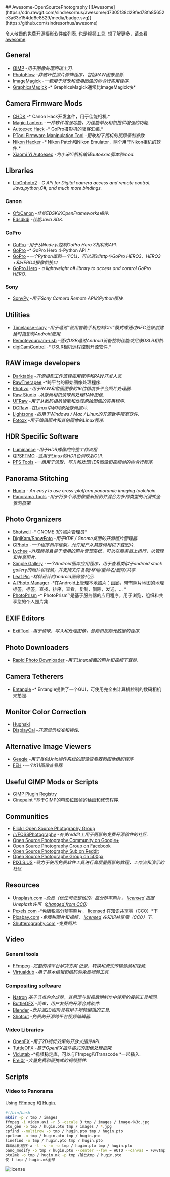 <div class="github-widget" data-repo="ibaaj/awesome-OpenSourcePhotography"></div>
<script async src="https://pagead2.googlesyndication.com/pagead/js/adsbygoogle.js"></script><ins class="adsbygoogle" style="display:block" data-ad-client="ca-pub-6890694312814945" data-ad-slot="5473692530" data-ad-format="auto"  data-full-width-responsive="true"></ins>
## Awesome-OpenSourcePhotography
[![Awesome](https://cdn.rawgit.com/sindresorhus/awesome/d7305f38d29fed78fa85652e3a63e154dd8e8829/media/badge.svg)](https://github.com/sindresorhus/awesome)

令人敬畏的免费开源摄影软件库列表. 也是视频工具. 想了解更多，请查看 [awesome](https://github.com/sindresorhus/awesome).



## General

- [GIMP](http://www.gimp.org/) -*用于图像处理的瑞士刀.*
- [PhotoFlow](https://github.com/aferrero2707/PhotoFlow) -*非破坏性照片修饰程序，包括RAW图像显影.*
- [ImageMagick](http://www.imagemagick.org/) -*一套用于修改和使用图像的命令行实用程序.*
- [GraphicsMagick](http://www.graphicsmagick.org/) -* GraphicsMagick通常比ImageMagick快*

## Camera Firmware Mods 

- [CHDK](http://chdk.wikia.com/wiki/CHDK) -* Canon Hack开发套件，用于佳能相机.* 
- [Magic Lantern](http://magiclantern.fm/) -*一种软件增强功能，为佳能单反相机提供增强的功能.*
- [Autoexec Hack](https://github.com/KonradIT/autoexechack) -* GoPro摄影机的骇客汇编.*
- [PTool Firmware Manipulation Tool](http://www.gh1-hack.info/) -*更改松下相机的视频录制参数.*
- [Nikon Hacker](https://nikonhacker.com/wiki/Main_Page) -* Nikon Patch和Nikon Emulator，两个用于Nikon相机的软件.*
- [Xiaomi Yi Autoexec](https://github.com/PJanisio/Xiaomi_Yi_autoexec) -*为小米Yi相机编译autoexec脚本和mod.*

## Libraries

- [LibGphoto2](https://github.com/gphoto/libgphoto2) - *C APi for Digital camera access and remote control. Java,python,C#, and much more bindings.*

### Canon

- [OfxCanon](https://github.com/roxlu/ofxCanon) -*佳能EDSK的OpenFrameworks插件.*
- [Edsdk4j](https://github.com/kritzikratzi/edsdk4j) -*佳能Java SDK.*

### GoPro
- [GoPro](https://github.com/kschzt/gopro) -*用于从Node.js控制GoPro Hero 3相机的API.*
- [GoPro](https://github.com/DenisCarriere/gopro) -* GoPro Hero 4-Python API.*
- [GoPro](https://github.com/joshvillbrandt/goprohero) -*一个Python库和一个CLI，可以通过http与GoPro HERO3，HERO3 +和HERO4摄像机接口.*
- [GoPro.Hero](https://github.com/r1pper/GoPro.Hero) - *a lightweight c# library to access and control GoPro HERO.*

### Sony

- [SonyPy](https://github.com/storborg/sonypy) -*用于Sony Camera Remote API的Python模块.*

## Utilities

- [Timelapse-sony](https://github.com/ThibaudM/timelapse-sony) -*用于通过“使用智能手机控制Ctrl”模式或通过NFC连接创建延时摄影的Android应用.*
- [Remoteyourcam-usb](https://github.com/crazymaik/remoteyourcam-usb) -*通过USB通过Android设备控制佳能或尼康DSLR相机.*
- [digiCamControl](https://github.com/dukus/digiCamControl) -* DSLR相机远程控制开源软件.*


## RAW image developers

- [Darktable](http://www.darktable.org/) -*开源摄影工作流程应用程序和RAW开发人员.*
- [RawTherapee](http://rawtherapee.com/) -*跨平台的原始图像处理程序.
- [Photivo](http://photivo.org/photivo/start?redirect=1) -*用于RAW和位图图像的16位精度多平台照片处理器.*
- [Raw Studio](https://github.com/rawstudio/rawstudio) -*从数码相机读取和处理RAW图像.*
- [UFRaw](http://ufraw.sourceforge.net/) -*用于从数码相机读取和处理原始图像的实用程序.*
- [DCRaw](http://www.cybercom.net/~dcoffin/dcraw/) -*在Linux中解码原始数码照片.*
- [Lightzone](http://lightzoneproject.org/) -*适用于Windows / Mac / Linux的开源数字暗室软件.*
- [Fotoxx](http://www.kornelix.com/fotoxx.html) -*用于编辑照片和其他图像的Linux程序.*

## HDR Specific Software
- [Luminance](https://github.com/LuminanceHDR/LuminanceHDR) -*用于HDR成像的完整工作流程*
- [QPSFTMO](http://theplaceofdeadroads.blogspot.com/2006/07/qpfstmo-hdr-tone-mapping-gui-for-linux_04.html) -*适用于Linux的HDR色调映射GUI.*
- [PFS Tools](http://pfstools.sourceforge.net/) -*一组用于读取，写入和处理HDR图像和视频帧的命令行程序.*

## Panorama Stitching

- [Hugin](http://hugin.sourceforge.net/) - *An easy to use cross-platform panoramic imaging toolchain.*
- [Panorama Tools](http://www.panoramatools.com/) -*用于将多个源图像重新投影并混合为多种类型的沉浸式全景的框架.*

## Photo Organizers

- [Shotwell](http://yorba.org/shotwell/) -* GNOME 3的照片管理员*
- [DigiKam/ShowFoto](http://www.digikam.org/drupal/about?q=about/overview) -*用于KDE / Gnome桌面的开源照片管理器.*
- [GPhoto](http://www.gphoto.org/) -*一个程序和库框架，允许用户从其数码相机下载图片.*
- [Lychee](http://lychee.electerious.com/) -*外观精美且易于使用的照片管理系统，可以在服务器上运行，以管理和共享照片.*
- [Simple Gallery](https://github.com/SimpleMobileTools/Simple-Gallery/) -*一个Android图库应用程序，用于查看类似于android stock gallery的照片和视频，并支持文件复制/移动/重命名/删除/共享.*
- [Leaf Pic](https://github.com/HoraApps/LeafPic/) -*材料设计的android画廊替代品.*
- [A Photo Manager](https://github.com/k3b/APhotoManager/) -*在Android上管理本地照片：画廊，带有照片地图的地理标签，标签，查找，排序，查看，复制，删除，发送，... *
- [PhotoPrism](https://photoprism.org/) -* PhotoPrism™是基于服务器的应用程序，用于浏览，组织和共享您的个人照片集.
## EXIF Editors

- [ExifTool](http://owl.phy.queensu.ca/~phil/exiftool/) -*用于读取，写入和处理图像，音频和视频元数据的程序.*

## Photo Downloaders

- [Rapid Photo Downloader](http://www.damonlynch.net/rapid/index.html) -*用于Linux桌面的照片和视频下载器.*

## Camera Tetherers

- [Entangle](http://entangle-photo.org/) -* Entangle提供了一个GUI，可使用完全由计算机控制的数码相机来拍照.

## Monitor Color Correction

- [Hughski](http://www.hughski.com/index.html)
- [DisplayCal](http://displaycal.net/) -*开源显示校准和特性*.

## Alternative Image Viewers

- [Geeqie](http://geeqie.sourceforge.net/) -*用于类似Unix操作系统的图像查看器和图像组织程序*
- [FEH](http://feh.finalrewind.org/) -*一个X11图像查看器.*

## Useful GIMP Mods or Scripts

- [GIMP Plugin Registry](http://registry.gimp.org/)
- [Cinepaint](http://sourceforge.net/projects/cinepaint/files/CinePaint/) *基于GIMP的电影位图帧的绘画和修饰程序.

## Communities
- [Flickr Open Source Photography Group](https://www.flickr.com/groups/83823859@N00/)
- [/r/FOSSPhotography](http://reddit.com/r/fossphotography) -*有关reddit上用于摄影的免费​​开源软件的社区.*
- [Open Source Photography Community on Google+](https://plus.google.com/u/0/communities/110647644928874455108)
- [Open Source Photography Group on Facebook](https://www.facebook.com/groups/326042310770868/)
- [Open Source Photography Sub on Reddit](https://www.reddit.com/r/opensourcephotography)
- [Open Source Photography Group on 500px](https://500px.com/groups/open-source-photography)
- [PIXLS.US](https://pixls.us) -*致力于使用免费软件工具进行高质量摄影的教程，工作流和演示的社区*

## Resources
- [Unsplash.com](https://unsplash.com/) -*免费（做任何您想做的）高分辨率照片， [licensed](https://medium.com/unsplash/the-unsplash-license-f6fb7de5c95a) 根据Unsplash许可（[changed from CC0](https://medium.com/unsplash/why-we-moved-from-the-creative-commons-zero-license-to-the-unsplash-license-598f76386489))*
- [Pexels.com](https://pexels.com/) -*免版税高分辨率照片， [licensed](https://www.pexels.com/photo-license/) 在知识共享零（CC0）*下
- [Pixabay.com](https://pixabay.com/) -*免版税图片和视频， [licensed](https://pixabay.com/en/service/faq/) 在知识共享零（CC0）下.*
- [Shutterography.com](https://www.shutterography.com) -*免费照片.*

## Video 

### General tools

- [FFmpeg](https://www.ffmpeg.org/) -*完整的跨平台解决方案 
记录，转换和流式传输音频和视频.*
- [Virtualdub](http://www.virtualdub.org/) -*用于基本编辑和编码的免费视频工具.*

### Compositing software

- [Natron](https://github.com/MrKepzie/Natron) *基于节点的合成器，其原理与影视后期制作中使用的最新工具相同.*
- [ButtleOFX](https://github.com/buttleofx/ButtleOFX) -*简单，用户友好的开源合成软件.* 
- [Blender](https://www.blender.org/) -*此开源3D图形具有用于视频编辑的工具.*
- [Shotcut](https://github.com/mltframework/shotcut) -*免费的开源跨平台视频编辑器.*

### Video Libraries

- [OpenFX](http://openfx.sourceforge.net/) -*用于2D视觉效果的开放式插件API.*
- [TuttleOFX](https://github.com/tuttleofx/TuttleOFX) -*基于OpenFX插件格式的图像处理框架.*
- [Vid.stab](https://github.com/georgmartius/vid.stab) -*视频稳定库，可以与Ffmpeg和Transcode *一起插入.
- [Frei0r](https://github.com/dyne/frei0r) -*大量免费和便携式的视频插件.*

## Scripts

### Video to Panorama 

Using [FFmpeg](https://www.ffmpeg.org/) 和 [Hugin](http://hugin.sourceforge.net/).

```bash
#!/bin/bash
mkdir -p / tmp / images
ffmpeg -i video.avi -r 5 -qscale 3 tmp / images / image-％3d.jpg
pto_gen -o tmp / hugin.pto tmp / images / *.jpg
cpfind --multirow -o tmp / hugin.pto tmp / hugin.pto
cpclean -o tmp / hugin.pto tmp / hugin.pto
linefind -o tmp / hugin.pto tmp / hugin.pto
自动优化程序-a -l -s -m -o tmp / hugin.pto tmp / hugin.pto
pano_modify -o tmp / hugin.pto --center --fov = AUTO --canvas = 70％tmp / hugin.pto
pto2mk -o tmp / hugin.mk -p tmp /输出tmp / hugin.pto
使-f tmp / hugin.mk全部
```

![license](https://i.creativecommons.org/l/by-nc/4.0/88x31.png)
